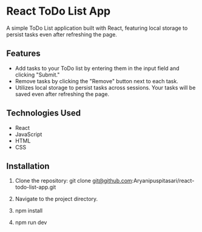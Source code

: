 # React ToDo List App

A simple ToDo List application built with React, featuring local storage to persist tasks even after refreshing the page.

## Features

- Add tasks to your ToDo list by entering them in the input field and clicking "Submit."
- Remove tasks by clicking the "Remove" button next to each task.
- Utilizes local storage to persist tasks across sessions. Your tasks will be saved even after refreshing the page.

## Technologies Used

- React
- JavaScript
- HTML
- CSS

## Installation

1. Clone the repository:
   git clone git@github.com:Aryanipuspitasari/react-todo-list-app.git

2. Navigate to the project directory.

3. npm install

4. npm run dev



